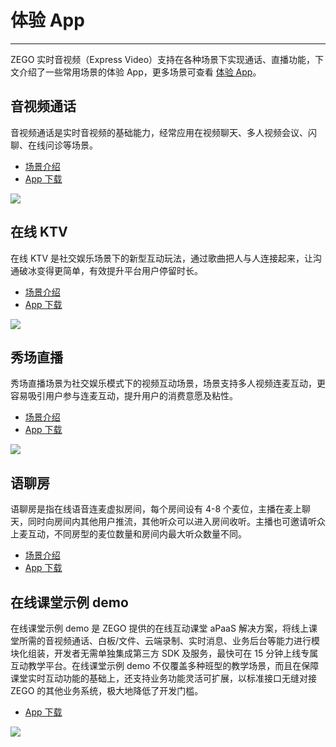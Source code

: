 # 体验 App

- - -

ZEGO 实时音视频（Express Video）支持在各种场景下实现通话、直播功能，下文介绍了一些常用场景的体验 App，更多场景可查看 [体验 App](https://www.zego.im/experienceApp)。

## 音视频通话
音视频通话是实时音视频的基础能力，经常应用在视频聊天、多人视频会议、闪聊、在线问诊等场景。
- [场景介绍 ](/video-call/overview)
- [App 下载 ](/video-call/download-demo)

<Frame width="512" height="auto" caption=""><img src="https://doc-media.zego.im/sdk-doc/Pics/GoCall/call/gocall01.jpg" /></Frame>

## 在线 KTV

在线 KTV 是社交娱乐场景下的新型互动玩法，通过歌曲把人与人连接起来，让沟通破冰变得更简单，有效提升平台用户停留时长。

- [场景介绍 ](/online-ktv-android/introduction/overview)
- [App 下载 ](/online-ktv-ios/demo-app)

<Frame width="512" height="auto" caption=""><img src="https://doc-media.zego.im/sdk-doc/Pics/ktv/ktv.jpg" /></Frame>

## 秀场直播
秀场直播场景为社交娱乐模式下的视频互动场景，场景支持多人视频连麦互动，更容易吸引用户参与连麦互动，提升用户的消费意愿及粘性。

- [场景介绍 ](/solution-live-streaming-ios/overview)
- [App 下载 ](/solution-live-streaming-ios/download-demo)

<Frame width="512" height="auto" caption=""><img src="https://doc-media.zego.im/sdk-doc/Pics/GoEnjoy/GIF/xiuchangzhibo.jpg" /></Frame>

## 语聊房

语聊房是指在线语音连麦虚拟房间，每个房间设有 4-8 个麦位，主播在麦上聊天，同时向房间内其他用户推流，其他听众可以进入房间收听。主播也可邀请听众上麦互动，不同房型的麦位数量和房间内最大听众数量不同。

- [场景介绍 ](/live-audio-room-android-java/overview)
- [App 下载 ](/live-audio-room-android-java/download-demo)

## 在线课堂示例 demo
在线课堂示例 demo 是 ZEGO 提供的在线互动课堂 aPaaS 解决方案，将线上课堂所需的音视频通话、白板/文件、云端录制、实时消息、业务后台等能力进行模块化组装，开发者无需单独集成第三方 SDK 及服务，最快可在 15 分钟上线专属互动教学平台。在线课堂示例 demo 不仅覆盖多种班型的教学场景，而且在保障课堂实时互动功能的基础上，还支持业务功能灵活可扩展，以标准接口无缝对接 ZEGO 的其他业务系统，极大地降低了开发门槛。

- [App 下载 ](/small-class/download-demo)

<Frame width="512" height="auto" caption=""><img src="https://doc-media.zego.im/sdk-doc/Pics/大班课/主界面.png" /></Frame>



<Content />



